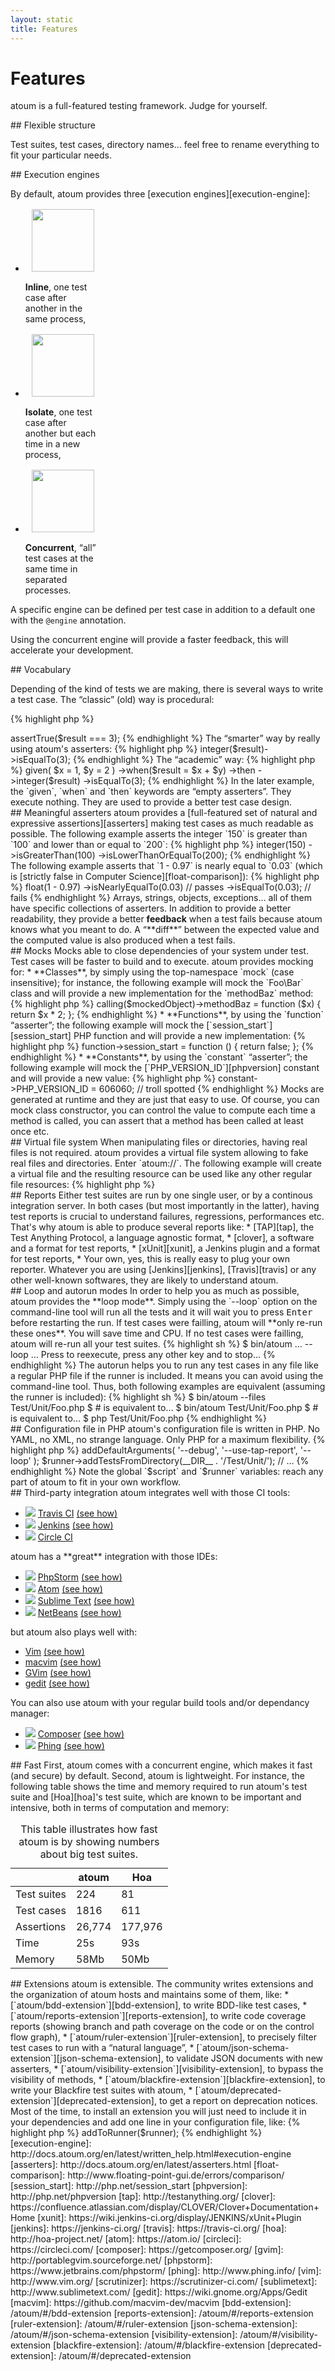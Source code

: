 ```yaml
---
layout: static
title: Features
---
```


# Features

<p class="header__paragraph">
    atoum is a full-featured testing framework. Judge for yourself.
</p>

<section class="visual-section">
## Flexible structure

Test suites, test cases, directory names… feel free to rename everything to fit your particular needs.
</section>

<section class="visual-section">
## Execution engines

By default, atoum provides three [execution engines][execution-engine]:

<ul class="bare block-list">
    <li style="max-width: 25%">
        <img src="/images/icon/inline.svg" style="width: 100px; height: 100px; display: block; margin: 1rem auto"/>
        <strong>Inline</strong>, one test case after another in the same
        process,
    </li>
    <li style="max-width: 25%">
        <img src="/images/icon/isolate.svg" style="width: 100px; height: 100px; display: block; margin: 1rem auto"/>
        <strong>Isolate</strong>, one test case after another but each time in a
        new process,
    </li>
    <li style="max-width: 25%">
        <img src="/images/icon/concurrent.svg" style="width: 100px; height: 100px; display: block; margin: 1rem auto"/>
        <strong>Concurrent</strong>, “all” test cases at the same time in
        separated processes.
    </li>
</ul>

A specific engine can be defined per test case in addition to a default one with the <code>@engine</code> annotation.

Using the concurrent engine will provide a faster feedback, this will accelerate your development.
</section>

<section class="visual-section">
## Vocabulary

Depending of the kind of tests we are making, there is several ways to write a test case. The “classic” (old) way is 
procedural:

{% highlight php %}
<?php

$x      = 1;
$y      = 2;
$result = $x + $y;

$this->assertTrue($result === 3);
{% endhighlight %}

The “smarter” way by really using atoum's asserters:

{% highlight php %}
<?php

$x      = 1;
$y      = 2;
$result = $x + $y;

$this->integer($result)->isEqualTo(3);
{% endhighlight %}

The “academic” way:

{% highlight php %}
<?php

$this
    ->given(
        $x = 1,
        $y = 2
    )
    ->when($result = $x + $y)
    ->then
        ->integer($result)
            ->isEqualTo(3);
{% endhighlight %}

In the later example, the `given`, `when` and `then` keywords are “empty asserters”. They execute nothing. They are used 
to provide a better test case design.
</section>

<section class="visual-section">
## Meaningful asserters

atoum provides a [full-featured set of natural and expressive assertions][asserters] making test cases as much readable 
as possible. The following example asserts the integer `150` is greater than `100` and lower than or equal to `200`:

{% highlight php %}
<?php

$this
    ->integer(150)
        ->isGreaterThan(100)
        ->isLowerThanOrEqualTo(200);
{% endhighlight %}

The following example asserts that `1 - 0.97` is nearly equal to `0.03` (which is
[strictly false in Computer Science][float-comparison]):

{% highlight php %}
<?php

$this
    ->float(1 - 0.97)
        ->isNearlyEqualTo(0.03) // passes
        ->isEqualTo(0.03);      // fails
{% endhighlight %}

Arrays, strings, objects, exceptions… all of them have specific collections of asserters. In addition to provide a
better readability, they provide a better <strong>feedback</strong> when a test fails because atoum knows what you meant
to do.

A “**diff**” between the expected value and the computed value is also produced when a test fails.
</section>

<section class="visual-section">
## Mocks

Mocks able to close dependencies of your system under test. Test cases will be faster to build and to execute. atoum
provides mocking for:

* **Classes**, by simply using the top-namespace `mock` (case insensitive); for instance, the following example will
  mock the `Foo\Bar` class and will provide a new implementation for the `methodBaz` method:

{% highlight php %}
<?php

$mockedObject = new \Mock\Foo\Bar();

$this->calling($mockedObject)->methodBaz = function ($x) {
    return $x * 2;
};
{% endhighlight %}

* **Functions**, by using the `function` “asserter”; the following example will mock the
  [`session_start`][session_start] PHP function and will provide a new implementation:

{% highlight php %}
<?php

$this->function->session_start = function () {
    return false;
};
{% endhighlight %}

* **Constants**, by using the `constant` “asserter”; the following example will mock the
  [`PHP_VERSION_ID`][phpversion] constant and will provide a new value:

{% highlight php %}
<?php

$this->constant->PHP_VERSION_ID = 606060; // troll spotted
{% endhighlight %}

Mocks are generated at runtime and they are just that easy to use.

Of course, you can mock class constructor, you can control the value to compute each time a method is called, you can 
assert that a method has been called at least once etc.
</section>

<section class="visual-section">
## Virtual file system

When manipulating files or directories, having real files is not required. atoum provides a virtual file system allowing
to fake real files and directories. Enter `atoum://`. The following example will create a virtual file and the resulting
resource can be used like any other regular file resources:

{% highlight php %}
<?php

$file = atoum\mock\streams\fs\file::get('fakeFile');
fwrite($file, 'foobar');
rewind($file);
// …
stream_get_contents($file); // string(6) "foobar"
{% endhighlight %}

As expected, you can control the permissions, the ownership, different times, content, parents etc.
</section>

<section class="visual-section">
## Reports

Either test suites are run by one single user, or by a continous integration server. In both cases (but most importantly
in the latter), having test reports is crucial to understand failures, regressions, performances etc. That's why atoum
is able to produce several reports like:

* [TAP][tap], the Test Anything Protocol, a language agnostic format,
* [clover], a software and a
  format for test reports,
* [xUnit][xunit], a Jenkins plugin and a format for test
  reports,
* Your own, yes, this is really easy to plug your own reporter.

Whatever you are using [Jenkins][jenkins], [Travis][travis] or any
other well-known softwares, they are likely to understand atoum.
</section>

<section class="visual-section">
## Loop and autorun modes

In order to help you as much as possible, atoum provides the **loop mode**. Simply using the `--loop` option on the
command-line tool will run all the tests and it will wait you to press <kbd>Enter</kbd> before restarting the run. If
test cases were failling, atoum will **only re-run these ones**. You will save time and CPU. If no test cases were
failling, atoum will re-run all your test suites.

{% highlight sh %}
$ bin/atoum … --loop
…
Press <Enter> to reexecute, press any other key and <Enter> to stop...
{% endhighlight %}

The autorun helps you to run any test cases in any file like a regular PHP file if the runner is included. It means you
can avoid using the command-line tool. Thus, both following examples are equivalent (assuming the runner is included):

{% highlight sh %}
$ bin/atoum --files Test/Unit/Foo.php
$ # is equivalent to…
$ bin/atoum Test/Unit/Foo.php
$ # is equivalent to…
$ php Test/Unit/Foo.php
{% endhighlight %}
</section>

<section class="visual-section">
## Configuration file in PHP

atoum's configuration file is written in PHP. No YAML, no XML, no strange language. Only PHP for a maximum flexibility.

{% highlight php %}
<?php

$script->addDefaultArguments(
    '--debug',
    '--use-tap-report',
    '--loop'
);
$runner->addTestsFromDirectory(__DIR__ . '/Test/Unit/');
// …
{% endhighlight %}

Note the global `$script` and `$runner` variables: reach any part of atoum to fit in your own workflow.
</section>

<section class="visual-section">
## Third-party integration

atoum integrates well with those CI tools:
<ul class="columns integrations" data-columns="3">
    <li>
       <img src="images/integrations_logos/travis-ci.svg" />
       <a href="https://travis-ci.org/">Travis CI</a>
       <a href="http://docs.atoum.org/en/latest/cookbook.html#use-with-travis-ci" class="integration__doc-link">(see how)</a>
    </li>
    <li>
       <img src="images/integrations_logos/jenkins.svg" />
       <a href="https://jenkins-ci.org/">Jenkins</a>
       <a href="http://docs.atoum.org/en/latest/cookbook.html#use-inside-jenkins-or-hudson" class="integration__doc-link">(see how)</a>
    </li>
    <li>
       <img src="images/integrations_logos/circleci.svg" />
       <a href="https://circleci.com/">Circle CI</a>
    </li>
</ul>

atoum has a **great** integration with those IDEs:
<ul class="columns integrations" data-columns="4">
    <li>
      <img src="images/integrations_logos/phpstorm.svg" />
      <a href="https://www.jetbrains.com/phpstorm/">PhpStorm</a>
      <a href="https://github.com/atoum/phpstorm-plugin" class="integration__doc-link">(see how)</a>
    </li>
    <li>
      <img src="images/integrations_logos/atom.svg" />
      <a href="https://atom.io/">Atom</a>
      <a href="https://github.com/atoum/atom-plugin" class="integration__doc-link">(see how)</a>
    </li>
    <li>
       <img src="images/integrations_logos/sublime-text.svg" />
       <a href="http://www.sublimetext.com/">Sublime Text</a>
       <a href="http://docs.atoum.org/en/latest/ide.html#sublime-text-2" class="integration__doc-link">(see how)</a>
    </li>
    <li>
       <img src="images/integrations_logos/netbeans.svg" />
       <a href="http://www.sublimetext.com/">NetBeans</a>
       <a href="http://docs.atoum.org/en/latest/ide.html#sublime-text-2" class="integration__doc-link">(see how)</a>
    </li>
</ul>

but atoum also plays well with:
<ul>
    <li><a href="http://www.vim.org/">Vim</a> <a href="http://docs.atoum.org/en/latest/ide.html#vim" class="integration__doc-link">(see how)</a></li>
    <li><a href="https://github.com/macvim-dev/macvim">macvim</a> <a href="http://docs.atoum.org/en/latest/ide.html#macvim" class="integration__doc-link">(see how)</a></li>
    <li><a href="http://portablegvim.sourceforge.net/">GVim</a> <a href="http://docs.atoum.org/en/latest/ide.html#gvim" class="integration__doc-link">(see how)</a></li>
    <li><a href="https://wiki.gnome.org/Apps/Gedit">gedit</a> <a href="http://docs.atoum.org/en/latest/ide.html#gedit" class="integration__doc-link">(see how)</a></li>
</ul>

You can also use atoum with your regular build tools and/or dependancy manager:

<ul class="columns integrations" data-columns="3">
    <li>
       <img src="images/integrations_logos/composer.svg" />
       <a href="https://getcomposer.org/">Composer</a>
       <a href="http://docs.atoum.org/en/latest/getting_started.html#composer" class="integration__doc-link">(see how)</a>
    </li>
    <li>
       <img src="images/integrations_logos/phing.svg" />
       <a href="http://www.phing.info/">Phing</a>
       <a href="http://docs.atoum.org/en/latest/cookbook.html#step-3-launching-tests-via-jenkins-or-hudson" class="integration__doc-link">(see how)</a>
    </li>

</ul>

</section>

<section class="visual-section">
## Fast

First, atoum comes with a concurrent engine, which makes it fast (and secure) by default. Second, atoum is lightweight.
For instance, the following table shows the time and memory required to run atoum's test suite and [Hoa][hoa]'s test 
suite, which are known to be important and intensive, both in terms of computation and memory:

<table style="max-width: 500px">
    <caption>This table illustrates how fast atoum is by showing numbers about
        big test suites.</caption>
    <thead>
    <tr>
        <th></th>
        <th>atoum</th>
        <th>Hoa</th>
    </tr>
    </thead>
    <tbody>
    <tr>
        <td>Test suites</td>
        <td>224</td>
        <td>81</td>
    </tr>
    <tr>
        <td>Test cases</td>
        <td>1816</td>
        <td>611</td>
    </tr>
    <tr>
        <td>Assertions</td>
        <td>26,774</td>
        <td>177,976</td>
    </tr>
    <tr class="table--double-separator">
        <td>Time</td>
        <td>25s</td>
        <td>93s</td>
    </tr>
    <tr>
        <td>Memory</td>
        <td>58Mb</td>
        <td>50Mb</td>
    </tr>
    </tbody>
</table>
</section>

<section class="visual-section">
## Extensions

atoum is extensible. The community writes extensions and the organization of atoum hosts and maintains some of them,
like:

* [`atoum/bdd-extension`][bdd-extension], to write BDD-like test cases,
* [`atoum/reports-extension`][reports-extension], to write code coverage reports (showing branch and path coverage on 
  the code or on the control flow graph),
* [`atoum/ruler-extension`][ruler-extension], to precisely filter test cases to run with a “natural language”,
* [`atoum/json-schema-extension`][json-schema-extension], to validate JSON documents with new asserters,
* [`atoum/visibility-extension`][visibility-extension], to bypass the visibility of methods,
* [`atoum/blackfire-extension`][blackfire-extension], to write your Blackfire test suites with atoum,
* [`atoum/deprecated-extension`][deprecated-extension], to get a report on deprecation notices.

Most of the time, to install an extension you will just need to include it in your dependencies and add one line in your
configuration file, like:

{% highlight php %}
<?php

$extension = new mageekguy\atoum\ruler\extension()
$extension->addToRunner($runner);
{% endhighlight %}
</section>

[execution-engine]: http://docs.atoum.org/en/latest/written_help.html#execution-engine
[asserters]: http://docs.atoum.org/en/latest/asserters.html
[float-comparison]: http://www.floating-point-gui.de/errors/comparison/
[session_start]: http://php.net/session_start
[phpversion]: http://php.net/phpversion
[tap]: http://testanything.org/
[clover]: https://confluence.atlassian.com/display/CLOVER/Clover+Documentation+Home
[xunit]: https://wiki.jenkins-ci.org/display/JENKINS/xUnit+Plugin
[jenkins]: https://jenkins-ci.org/
[travis]: https://travis-ci.org/
[hoa]: http://hoa-project.net/
[atom]: https://atom.io/
[circleci]: https://circleci.com/
[composer]: https://getcomposer.org/
[gvim]: http://portablegvim.sourceforge.net/
[phpstorm]: https://www.jetbrains.com/phpstorm/
[phing]: http://www.phing.info/
[vim]: http://www.vim.org/
[scrutinizer]: https://scrutinizer-ci.com/
[sublimetext]: http://www.sublimetext.com/
[gedit]: https://wiki.gnome.org/Apps/Gedit
[macvim]: https://github.com/macvim-dev/macvim
[bdd-extension]: /atoum/#/bdd-extension
[reports-extension]: /atoum/#/reports-extension
[ruler-extension]: /atoum/#/ruler-extension
[json-schema-extension]: /atoum/#/json-schema-extension
[visibility-extension]: /atoum/#/visibility-extension
[blackfire-extension]: /atoum/#/blackfire-extension
[deprecated-extension]: /atoum/#/deprecated-extension
